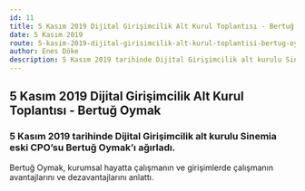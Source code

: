 ```yaml
---
id: 11
title: 5 Kasım 2019 Dijital Girişimcilik Alt Kurul Toplantısı - Bertuğ Oymak
date: 5 Kasım 2019
route: 5-kasim-2019-dijital-girisimcilik-alt-kurul-toplantisi-bertug-oymak
author: Enes Döke
description: 5 Kasım 2019 tarihinde Dijital Girişimcilik alt kurulu Sinemia eski CPO’su Bertuğ Oymak’ı ağırladı.
---
```

## 5 Kasım 2019 Dijital Girişimcilik Alt Kurul Toplantısı - Bertuğ Oymak

### 5 Kasım 2019 tarihinde Dijital Girişimcilik alt kurulu Sinemia eski CPO’su Bertuğ Oymak’ı ağırladı.

Bertuğ Oymak, kurumsal hayatta çalışmanın ve girişimlerde çalışmanın avantajlarını ve dezavantajlarını anlattı.